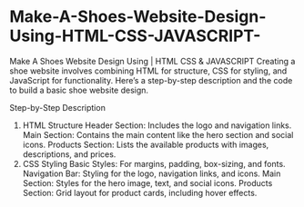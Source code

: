 # Make-A-Shoes-Website-Design-Using-HTML-CSS-JAVASCRIPT-
Make A Shoes Website Design Using | HTML CSS &amp; JAVASCRIPT 
Creating a shoe website involves combining HTML for structure, CSS for styling, and JavaScript for functionality. Here’s a step-by-step description and the code to build a basic shoe website design.

Step-by-Step Description
1. HTML Structure
Header Section: Includes the logo and navigation links.
Main Section: Contains the main content like the hero section and social icons.
Products Section: Lists the available products with images, descriptions, and prices.
2. CSS Styling
Basic Styles: For margins, padding, box-sizing, and fonts.
Navigation Bar: Styling for the logo, navigation links, and icons.
Main Section: Styles for the hero image, text, and social icons.
Products Section: Grid layout for product cards, including hover effects.
